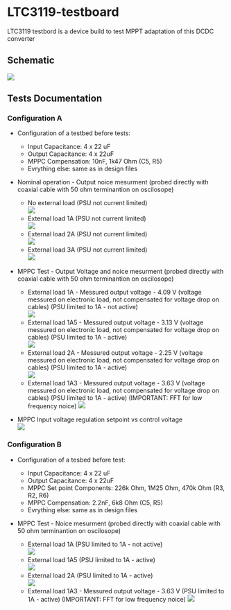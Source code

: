 # LTC3119-testboard
LTC3119 testbord is a device build to test MPPT adaptation of this DCDC converter

## Schematic

![](_Fotos/schematic.png)

## Tests Documentation

### Configuration A
- Configuration of a testbed before tests:
    - Input Capacitance: 4 x 22 uF
    - Output Capacitance: 4 x 22uF
    - MPPC Compensation: 10nF, 1k47 Ohm (C5, R5)
    - Evrything else: same as in design files

- Nominal operation - Output noice mesurment (probed directly with coaxial cable with 50 ohm terminantion on oscilosope)
    - No external load (PSU not current limited)  
    ![](_Fotos/3A-limit/4k-noload-nominal.bmp)
    - External load 1A (PSU not current limited)  
    ![](_Fotos/3A-limit/4k-1A-nominal.bmp)
    - External load 2A (PSU not current limited)  
    ![](_Fotos/3A-limit/4k-2A-nominal.bmp)
    - External load 3A (PSU not current limited)  
    ![](_Fotos/3A-limit/4k-3A-nominal.bmp)

- MPPC Test - Output Voltage and noice mesurment (probed directly with coaxial cable with 50 ohm terminantion on oscilosope)
    - External load 1A - Messured output voltage - 4.09 V (voltage messured on electronic load, not compensated for voltage drop on cables) (PSU limited to 1A - not active)  
    ![](_Fotos/1A-limit/4k-1A-nominal.bmp)
    - External load 1A5 - Messured output voltage - 3.13 V (voltage messured on electronic load, not compensated for voltage drop on cables) (PSU limited to 1A - active)   
    ![](_Fotos/1A-limit/4k-1A5-nominal.bmp)
    - External load 2A - Messured output voltage - 2.25 V (voltage messured on electronic load, not compensated for voltage drop on cables) (PSU limited to 1A - active)  
    ![](_Fotos/1A-limit/4k-2A-nominal.bmp)
    - External load 1A3 - Messured output voltage - 3.63 V (voltage messured on electronic load, not compensated for voltage drop on cables) (PSU limited to 1A - active) (IMPORTANT: FFT for low frequency noice)
    ![](_Fotos/1A-limit/4k-1A3-fft_low_freq.bmp)

- MPPC Input voltage regulation setpoint vs control voltage  
  ![](_Fotos/MPPC_setpoint.png)

### Configuration B
- Configuration of a tesbed before test:    
    - Input Capacitance: 4 x 22 uF
    - Output Capacitance: 4 x 22uF
    - MPPC Set point Components: 226k Ohm, 1M25 Ohm, 470k Ohm (R3, R2, R6)
    - MPPC Compensation: 2.2nF, 6k8 Ohm (C5, R5)
    - Evrything else: same as in design files

-  MPPC Test - Noice mesurment (probed directly with coaxial cable with 50 ohm terminantion on oscilosope)
   - External load 1A (PSU limited to 1A - not active)  
    ![](_Fotos/1A-limit-alternale/ALT-1A-nominal.bmp)
    - External load 1A5 (PSU limited to 1A - active)   
    ![](_Fotos/1A-limit-alternale/ALT_1A5-nominal.bmp)
    - External load 2A (PSU limited to 1A - active)  
    ![](_Fotos/1A-limit-alternale/ALT_2A-nominal.bmp)
    - External load 1A3 - Messured output voltage - 3.63 V (PSU limited to 1A - active) (IMPORTANT: FFT for low frequency noice)
    ![](_Fotos/1A-limit-alternale/ALT_1A3_low_freq_fft.bmp)
 
